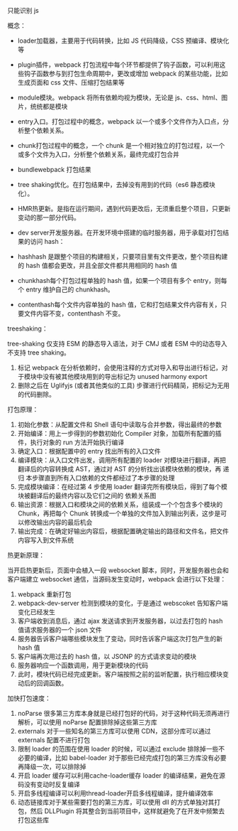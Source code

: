 只能识别 js

概念：

- loader加载器，主要用于代码转换，比如 JS 代码降级，CSS 预编译、模块化等
- plugin插件，webpack 打包流程中每个环节都提供了钩子函数，可以利用这些钩子函数参与到打包生命周期中，更改或增加 webpack 的某些功能，比如生成页面和 css 文件、压缩打包结果等
- module模块。webpack 将所有依赖均视为模块，无论是 js、css、html、图片，统统都是模块
- entry入口。打包过程中的概念，webpack 以一个或多个文件作为入口点，分析整个依赖关系。
- chunk打包过程中的概念，一个 chunk 是一个相对独立的打包过程，以一个或多个文件为入口，分析整个依赖关系，最终完成打包合并
- bundlewebpack 打包结果
- tree shaking优化。在打包结果中，去掉没有用到的代码（es6 静态模块化）。
- HMR热更新。是指在运行期间，遇到代码更改后，无须重启整个项目，只更新变动的那一部分代码。
- dev server开发服务器。在开发环境中搭建的临时服务器，用于承载对打包结果的访问
hash：

- hashhash 是跟整个项目的构建相关，只要项目里有文件更改，整个项目构建的 hash 值都会更改，并且全部文件都共用相同的 hash 值
- chunkhash每个打包过程单独的 hash 值，如果一个项目有多个 entry，则每个 entry 维护自己的 chunkhash。
- contenthash每个文件内容单独的 hash 值，它和打包结果文件内容有关，只要文件内容不变，contenthash 不变。

treeshaking：

tree-shaking 仅支持 ESM 的静态导入语法，对于 CMJ 或者 ESM 中的动态导入不支持 tree shaking。

1. 标记 webpack 在分析依赖时，会使用注释的方式对导入和导出进行标记，对于模块中没有被其他模块用到的导出标记为 unused harmony export
2. 删除之后在 Uglifyjs (或者其他类似的工具) 步骤进行代码精简，把标记为无用的代码删除。

打包原理：

1. 初始化参数：从配置文件和 Shell 语句中读取与合并参数，得出最终的参数
2. 开始编译：用上一步得到的参数初始化 Compiler 对象，加载所有配置的插件，执行对象的 run 方法开始执行编译
3. 确定入口：根据配置中的 entry 找出所有的入口文件
4. 编译模块：从入口文件出发，调用所有配置的 loader 对模块进行翻译，再把翻译后的内容转换成 AST，通过对 AST 的分析找出该模块依赖的模块，再 递归 本步骤直到所有入口依赖的文件都经过了本步骤的处理
5. 完成模块编译：在经过第 4 步使用 loader 翻译完所有模块后，得到了每个模块被翻译后的最终内容以及它们之间的 依赖关系图
6. 输出资源：根据入口和模块之间的依赖关系，组装成一个个包含多个模块的 Chunk，再把每个 Chunk 转换成一个单独的文件加入到输出列表，这步是可以修改输出内容的最后机会
7. 输出完成：在确定好输出内容后，根据配置确定输出的路径和文件名，把文件内容写入到文件系统

热更新原理：

当开启热更新后，页面中会植入一段 websocket 脚本，同时，开发服务器也会和客户端建立 websocket 通信，当源码发生变动时，webpack 会进行以下处理：

1. webpack 重新打包
2. webpack-dev-server 检测到模块的变化，于是通过 webscoket 告知客户端变化已经发生
3. 客户端收到消息后，通过 ajax 发送请求到开发服务器，以过去打包的 hash 值请求服务器的一个 json 文件
4. 服务器告诉客户端哪些模块发生了变动，同时告诉客户端这次打包产生的新 hash 值
5. 客户端再次用过去的 hash 值，以 JSONP 的方式请求变动的模块
6. 服务器响应一个函数调用，用于更新模块的代码
7. 此时，模块代码已经完成更新。客户端按照之前的监听配置，执行相应模块变动后的回调函数。

加快打包速度：

1. noParse 很多第三方库本身就是已经打包好的代码，对于这种代码无须再进行解析，可以使用 noParse 配置排除掉这些第三方库
2. externals 对于一些知名的第三方库可以使用 CDN，这部分库可以通过 externals 配置不进行打包
3. 限制 loader 的范围在使用 loader 的时候，可以通过 exclude 排除掉一些不必要的编译，比如 babel-loader 对于那些已经完成打包的第三方库没有必要再降级一次，可以排除掉
4. 开启 loader 缓存可以利用cache-loader缓存 loader 的编译结果，避免在源码没有变动时反复编译
5. 开启多线程编译可以利用thread-loader开启多线程编译，提升编译效率
6. 动态链接库对于某些需要打包的第三方库，可以使用 dll 的方式单独对其打包，然后 DLLPlugin 将其整合到当前项目中，这样就避免了在开发中频繁去打包这些库